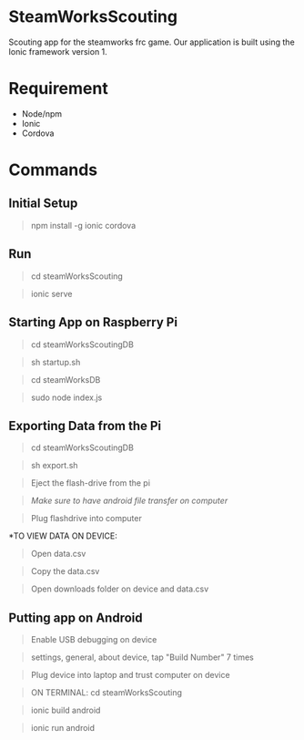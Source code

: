 # SteamWorksScouting
Scouting app for the steamworks frc game. Our application is built using the Ionic framework version 1.

# Requirement 
* Node/npm
* Ionic
* Cordova

# Commands
## Initial Setup
> npm install -g ionic cordova

## Run
> cd steamWorksScouting

> ionic serve

## Starting App on Raspberry Pi
> cd steamWorksScoutingDB

> sh startup.sh

>cd steamWorksDB

> sudo node index.js

## Exporting Data from the Pi
> cd steamWorksScoutingDB

> sh export.sh

> Eject the flash-drive from the pi

> *Make sure to have android file transfer on computer*

> Plug flashdrive into computer 

*TO VIEW DATA ON DEVICE:

> Open data.csv

> Copy the data.csv

> Open downloads folder on device and data.csv

## Putting app on Android
> Enable USB debugging on device

> settings, general, about device, tap "Build Number" 7 times

> Plug device into laptop and trust computer on device

> ON TERMINAL:
> cd steamWorksScouting

> ionic build android

> ionic run android
